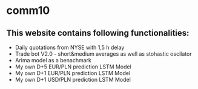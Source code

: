 # comm10
## This website contains following functionalities:
- Daily quotations from NYSE with 1,5 h delay
- Trade bot V2.0 - short&medium averages as well as stohastic oscilator
- Arima model as a benachmark
- My own D+5 EUR/PLN prediction LSTM Model
- My own D+1 EUR/PLN prediction LSTM Model
- My own D+1 USD/PLN prediction LSTM Model
